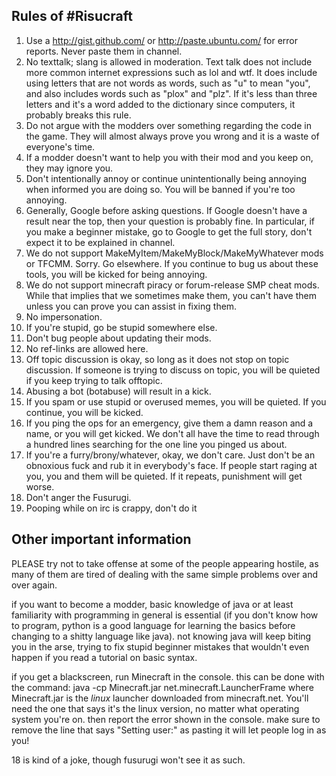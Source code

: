 Rules of #Risucraft
-------------------

1. Use a http://gist.github.com/ or http://paste.ubuntu.com/ for error reports. Never paste them in channel.
2. No texttalk; slang is allowed in moderation. Text talk does not include more common internet expressions such as lol and wtf. It does include using letters that are not words as words, such as "u" to mean "you", and also includes words such as "plox" and "plz". If it's less than three letters and it's a word added to the dictionary since computers, it probably breaks this rule.
3. Do not argue with the modders over something regarding the code in the game. They will almost always prove you wrong and it is a waste of everyone's time.
4. If a modder doesn't want to help you with their mod and you keep on, they may ignore you.
5. Don't intentionally annoy or continue unintentionally being annoying when informed you are doing so. You will be banned if you're too annoying.
6. Generally, Google before asking questions. If Google doesn't have a result near the top, then your question is probably fine. In particular, if you make a beginner mistake, go to Google to get the full story, don't expect it to be explained in channel.
7. We do not support MakeMyItem/MakeMyBlock/MakeMyWhatever mods or TFCMM. Sorry. Go elsewhere. If you continue to bug us about these tools, you will be kicked for being annoying.
8. We do not support minecraft piracy or forum-release SMP cheat mods. While that implies that we sometimes make them, you can't have them unless you can prove you can assist in fixing them.
9. No impersonation.
10. If you're stupid, go be stupid somewhere else.
11. Don't bug people about updating their mods.
12. No ref-links are allowed here.
13. Off topic discussion is okay, so long as it does not stop on topic discussion. If someone is trying to discuss on topic, you will be quieted if you keep trying to talk offtopic.
14. Abusing a bot (botabuse) will result in a kick.
15. If you spam or use stupid or overused memes, you will be quieted. If you continue, you will be kicked.
16. If you ping the ops for an emergency, give them a damn reason and a name, or you will get kicked. We don't all have the time to read through a hundred lines searching for the one line you pinged us about.
17. If you're a furry/brony/whatever, okay, we don't care. Just don't be an obnoxious fuck and rub it in everybody's face. If people start raging at you, you and them will be quieted. If it repeats, punishment will get worse.
18. Don't anger the Fusurugi.
19. Pooping while on irc is crappy, don't do it

Other important information
---------------------------

PLEASE try not to take offense at some of the people appearing hostile, as many of them are tired of dealing with the same simple problems over and over again.

if you want to become a modder, basic knowledge of java or at least familiarity with programming in general is essential (if you don't know how to program, python is a good language for learning the basics before changing to a shitty language like java). not knowing java will keep biting you in the arse, trying to fix stupid beginner mistakes that wouldn't even happen if you read a tutorial on basic syntax.

if you get a blackscreen, run Minecraft in the console. this can be done with the command:
java -cp Minecraft.jar net.minecraft.LauncherFrame
where Minecraft.jar is the *linux* launcher downloaded from minecraft.net. You'll need the one that says it's the linux version, no matter what operating system you're on.
then report the error shown in the console. make sure to remove the line that says "Setting user:" as pasting it will let people log in as you!

18 is kind of a joke, though fusurugi won't see it as such.

